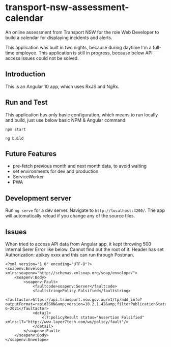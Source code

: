 # transport-nsw-assessment-calendar
An online assessment from Transport NSW for the role Web Developer to build a calendar for displaying incidents and alerts.

This application was built in two nights, because during daytime I'm a full-time employee. This application is still in progress, because below API access issues could not be solved.

## Introduction
This is an Angular 10 app, which uses RxJS and NgRx.


## Run and Test
This application has only basic configuration, which means to run locally and build, just use below basic NPM & Angular command:
```
npm start
```
```
ng build
```


## Future Features
- pre-fetch previous month and next month data, to avoid waiting
- set environments for dev and production
- ServiceWorker
- PWA


## Development server
Run `ng serve` for a dev server. Navigate to `http://localhost:4200/`. The app will automatically reload if you change any of the source files.


## Issues
When tried to access API data from Angular app, it kept throwing 500 Internal Serer Error like below. Cannot find out the root of it. Header has set Authorization: apikey xxxx and this can run through Postman.
```
<?xml version="1.0" encoding="UTF-8"?>
<soapenv:Envelope xmlns:soapenv="http://schemas.xmlsoap.org/soap/envelope/">
    <soapenv:Body>
        <soapenv:Fault>
            <faultcode>soapenv:Server</faultcode>
            <faultstring>Policy Falsified</faultstring>
            <faultactor>https://api.transport.nsw.gov.au/v1/tp/add_info?outputFormat=rapidJSON&amp;version=10.2.1.42&amp;filterPublicationStatus=current&amp;filterMOTType=5&amp;filterDateValid=10-6-2021</faultactor>
            <detail>
                <l7:policyResult status="Assertion Falsified" xmlns:l7="http://www.layer7tech.com/ws/policy/fault"/>
            </detail>
        </soapenv:Fault>
    </soapenv:Body>
</soapenv:Envelope>
```
